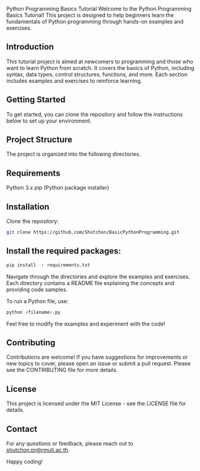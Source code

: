 Python Programming Basics Tutorial
Welcome to the Python Programming Basics Tutorial! This project is designed to help beginners learn the fundamentals of Python programming through hands-on examples and exercises.



## Introduction ##
This tutorial project is aimed at newcomers to programming and those who want to learn Python from scratch. It covers the basics of Python, including syntax, data types, control structures, functions, and more. Each section includes examples and exercises to reinforce learning.

## Getting Started ##
To get started, you can clone the repository and follow the instructions below to set up your environment.

## Project Structure ##
The project is organized into the following directories.


## Requirements ##
Python 3.x
pip (Python package installer)

## Installation ##
Clone the repository:

```bash
git clone https://github.com/Shutchon/BasicPythonProgramming.git
```

## Install the required packages: ##

```bash
pip install -r requirements.txt
```

Navigate through the directories and explore the examples and exercises. Each directory contains a README file explaining the concepts and providing code samples.

To run a Python file, use:

```bash
python <filename>.py
```

Feel free to modify the examples and experiment with the code!

## Contributing ##
Contributions are welcome! If you have suggestions for improvements or new topics to cover, please open an issue or submit a pull request. Please see the CONTRIBUTING file for more details.

## License ##
This project is licensed under the MIT License - see the LICENSE file for details.

## Contact ##
For any questions or feedback, please reach out to shutchon.pr@rmuti.ac.th.

Happy coding!
